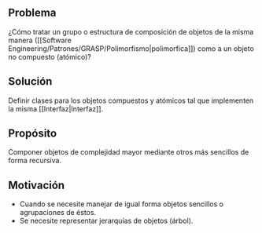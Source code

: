 ## Problema
¿Cómo tratar un grupo o estructura de composición de objetos de la misma manera ([[Software Engineering/Patrones/GRASP/Polimorfismo|polimorfica]]) como a un objeto no compuesto (atómico)?

## Solución
Definir clases para los objetos compuestos y atómicos tal que implementen la misma [[Interfaz|Interfaz]].

## Propósito
Componer objetos de complejidad mayor mediante otros más sencillos de forma recursiva.

## Motivación
- Cuando se necesite manejar de igual forma objetos sencillos o agrupaciones de éstos.
- Se necesite representar jerarquías de objetos (árbol).